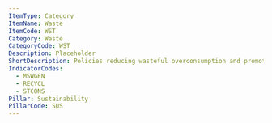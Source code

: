 ```yaml
---
ItemType: Category
ItemName: Waste
ItemCode: WST
Category: Waste
CategoryCode: WST
Description: Placeholder
ShortDescription: Policies reducing wasteful overconsumption and promoting minimally harmful waste disposal practices
IndicatorCodes:
  - MSWGEN
  - RECYCL
  - STCONS
Pillar: Sustainability
PillarCode: SUS
---
```


